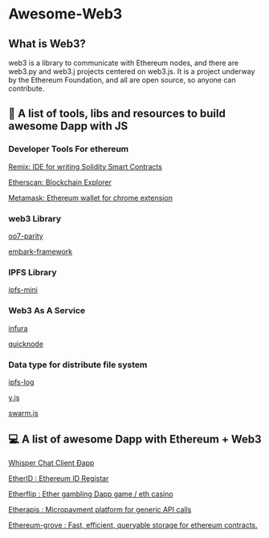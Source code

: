 # Awesome-Web3

## What  is Web3?
web3 is a library to communicate with Ethereum nodes, and there are web3.py and web3.j projects centered on web3.js. It is a project underway by the Ethereum Foundation, and all are open source, so anyone can contribute.

## 🚀 A list of tools, libs and resources to build awesome Dapp with JS

### Developer Tools For ethereum
[Remix: IDE for writing Solidity Smart Contracts]()

[Etherscan: Blockchain Explorer
]()

[Metamask: Ethereum wallet for chrome extension]()
### web3 Library
[oo7-parity]()

[embark-framework]()

### IPFS Library 
[ipfs-mini]()

### Web3 As A Service
[infura]()

[quicknode]()

### Data type for distribute file system
[ipfs-log]()

[y.js]()

[swarm.js]()

## 💻 A list of awesome Dapp with Ethereum + Web3

[Whisper Chat Client Ðapp]()

[EtherID : Ethereum ID Registar
]()

[Etherflip : Ether gambling Dapp game / eth casino
]()

[Etherapis : Micropayment platform for generic API calls
]()

[Ethereum-grove : Fast, efficient, queryable storage for ethereum contracts.
]()
